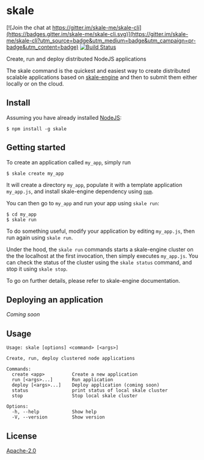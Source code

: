 # skale

[![Join the chat at https://gitter.im/skale-me/skale-cli](https://badges.gitter.im/skale-me/skale-cli.svg)](https://gitter.im/skale-me/skale-cli?utm_source=badge&utm_medium=badge&utm_campaign=pr-badge&utm_content=badge)
[![Build Status](https://travis-ci.org/skale-me/skale-cli.svg?branch=master)](https://travis-ci.org/skale-me/skale-cli)

Create, run and deploy distributed NodeJS applications

The skale command is the quickest and easiest way to create distributed
scalable applications based on
[skale-engine](https://www.npmjs.com/package/skale-engine) and then
to submit them either locally or on the cloud.

## Install

Assuming you have already installed [NodeJS](https://nodejs.org):

	$ npm install -g skale

## Getting started

To create an application called `my_app`, simply run

	$ skale create my_app

It will create a directory `my_app`, populate it with a template application
`my_app.js`, and install skale-engine dependency using [`npm`](https://npmjs.com).

You can then go to `my_app` and run your app using `skale run`:

	$ cd my_app
	$ skale run

To do something useful, modify your application by editing `my_app.js`,
then run again using `skale run`.

Under the hood, the `skale run` commands starts a skale-engine cluster on the
the localhost at the first invocation, then simply executes `my_app.js`. You
can check the status of the cluster using the `skale status` command, and stop
it using `skale stop`.

To go on further details, please refer to skale-engine documentation.
 
## Deploying an application

*Coming soon*

## Usage
```
Usage: skale [options] <command> [<args>]

Create, run, deploy clustered node applications

Commands:
  create <app>          Create a new application
  run [<args>...]       Run application
  deploy [<args>...]    Deploy application (coming soon)
  status                print status of local skale cluster
  stop                  Stop local skale cluster

Options:
  -h, --help            Show help
  -V, --version         Show version
```

## License

[Apache-2.0](LICENSE)
